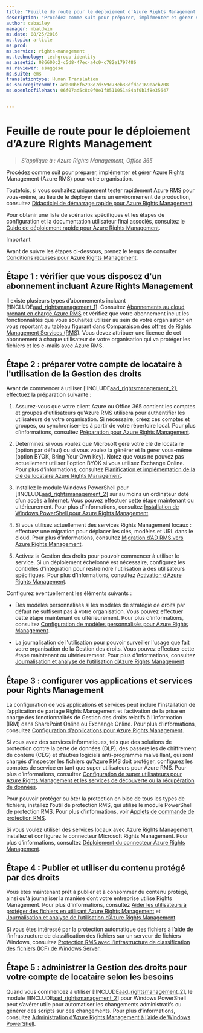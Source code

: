 ```yaml
---
title: "Feuille de route pour le déploiement d’Azure Rights Management | Azure RMS"
description: "Procédez comme suit pour préparer, implémenter et gérer Azure Rights Management (Azure RMS) pour votre organisation."
author: cabailey
manager: mbaldwin
ms.date: 08/25/2016
ms.topic: article
ms.prod: 
ms.service: rights-management
ms.technology: techgroup-identity
ms.assetid: 086600c2-c5d8-47ec-a4c0-c782e1797486
ms.reviewer: esaggese
ms.suite: ems
translationtype: Human Translation
ms.sourcegitcommit: ada00b6f6298e7d359c73eb38dfdac169eacb708
ms.openlocfilehash: 06f07ad5c8c0f0e1f8511051a84af0b1f8e35647


---
```


# Feuille de route pour le déploiement d’Azure Rights Management

>*S’applique à : Azure Rights Management, Office 365*

Procédez comme suit pour préparer, implémenter et gérer Azure Rights Management (Azure RMS) pour votre organisation.

Toutefois, si vous souhaitez uniquement tester rapidement Azure RMS pour vous-même, au lieu de le déployer dans un environnement de production, consultez [Didacticiel de démarrage rapide pour Azure Rights Management](../get-started/quick-start-tutorial.md).

Pour obtenir une liste de scénarios spécifiques et les étapes de configuration et la documentation utilisateur final associés, consultez le [Guide de déploiement rapide pour Azure Rights Management](../get-started/rapid-deployment-guide.md).

> [!IMPORTANT]
> Avant de suivre les étapes ci-dessous, prenez le temps de consulter [Conditions requises pour Azure Rights Management](../get-started/requirements-azure-rms.md).

## Étape 1 : vérifier que vous disposez d'un abonnement incluant Azure Rights Management
Il existe plusieurs types d’abonnements incluant [!INCLUDE[aad_rightsmanagement_1](../includes/aad_rightsmanagement_1_md.md)]. Consultez [Abonnements au cloud prenant en charge Azure RMS](../get-started/requirements-subscriptions.md) et vérifiez que votre abonnement inclut les fonctionnalités que vous souhaitez utiliser au sein de votre organisation en vous reportant au tableau figurant dans [Comparaison des offres de Rights Management Services (RMS)](https://technet.microsoft.com/dn858608). Vous devez attribuer une licence de cet abonnement à chaque utilisateur de votre organisation qui va protéger les fichiers et les e-mails avec Azure RMS.

## Étape 2 : préparer votre compte de locataire à l'utilisation de la Gestion des droits
Avant de commencer à utiliser [!INCLUDE[aad_rightsmanagement_2](../includes/aad_rightsmanagement_2_md.md)], effectuez la préparation suivante :

1.  Assurez-vous que votre client Azure ou Office 365 contient les comptes et groupes d'utilisateurs qu'Azure RMS utilisera pour authentifier les utilisateurs de votre organisation. Si nécessaire, créez ces comptes et groupes, ou synchroniser-les à partir de votre répertoire local. Pour plus d’informations, consultez [Préparation pour Azure Rights Management](prepare.md).

2.  Déterminez si vous voulez que Microsoft gère votre clé de locataire (option par défaut) ou si vous voulez la générer et la gérer vous-même (option BYOK, Bring Your Own Key). Notez que vous ne pouvez pas actuellement utiliser l'option BYOK si vous utilisez Exchange Online. Pour plus d’informations, consultez [Planification et implémentation de la clé de locataire Azure Rights Management](plan-implement-tenant-key.md).

3.  Installez le module Windows PowerShell pour [!INCLUDE[aad_rightsmanagement_2](../includes/aad_rightsmanagement_2_md.md)] sur au moins un ordinateur doté d’un accès à Internet. Vous pouvez effectuer cette étape maintenant ou ultérieurement. Pour plus d’informations, consultez [Installation de Windows PowerShell pour Azure Rights Management](../deploy-use/install-powershell.md).

4.  Si vous utilisez actuellement des services Rights Management locaux : effectuez une migration pour déplacer les clés, modèles et URL dans le cloud. Pour plus d’informations, consultez [Migration d’AD RMS vers Azure Rights Management](migrate-from-ad-rms-to-azure-rms.md).

5.  Activez la Gestion des droits pour pouvoir commencer à utiliser le service. Si un déploiement échelonné est nécessaire, configurez les contrôles d'intégration pour restreindre l'utilisation à des utilisateurs spécifiques. Pour plus d’informations, consultez [Activation d’Azure Rights Management](../deploy-use/activate-service.md).

Configurez éventuellement les éléments suivants :

-   Des modèles personnalisés si les modèles de stratégie de droits par défaut ne suffisent pas à votre organisation. Vous pouvez effectuer cette étape maintenant ou ultérieurement. Pour plus d’informations, consultez [Configuration de modèles personnalisés pour Azure Rights Management](../deploy-use/configure-custom-templates.md).

-   La journalisation de l'utilisation pour pouvoir surveiller l'usage que fait votre organisation de la Gestion des droits. Vous pouvez effectuer cette étape maintenant ou ultérieurement. Pour plus d’informations, consultez [Journalisation et analyse de l’utilisation d’Azure Rights Management](../deploy-use/log-analyze-usage.md).

## Étape 3 : configurer vos applications et services pour Rights Management
La configuration de vos applications et services peut inclure l’installation de l’application de partage Rights Management et l’activation de la prise en charge des fonctionnalités de Gestion des droits relatifs à l’information (IRM) dans SharePoint Online ou Exchange Online. Pour plus d’informations, consultez [Configuration d’applications pour Azure Rights Management](../deploy-use/configure-applications.md).

Si vous avez des services informatiques, tels que des solutions de protection contre la perte de données (DLP), des passerelles de chiffrement de contenu (CEG) et d’autres logiciels anti-programme malveillant, qui sont chargés d’inspecter les fichiers qu’Azure RMS doit protéger, configurez les comptes de service en tant que super utilisateurs pour Azure RMS. Pour plus d’informations, consultez [Configuration de super utilisateurs pour Azure Rights Management et les services de découverte ou la récupération de données](../deploy-use/configure-super-users.md).

Pour pouvoir protéger ou ôter la protection en bloc de tous les types de fichiers, installez l’outil de protection RMS, qui utilise le module PowerShell de protection RMS. Pour plus d’informations, voir [Applets de commande de protection RMS](https://msdn.microsoft.com/library/mt433195.aspx).

Si vous voulez utiliser des services locaux avec Azure Rights Management, installez et configurez le connecteur Microsoft Rights Management. Pour plus d’informations, consultez [Déploiement du connecteur Azure Rights Management](../deploy-use/deploy-rms-connector.md).

## Étape 4 : Publier et utiliser du contenu protégé par des droits
Vous êtes maintenant prêt à publier et à consommer du contenu protégé, ainsi qu'à journaliser la manière dont votre entreprise utilise Rights Management. Pour plus d’informations, consultez [Aider les utilisateurs à protéger des fichiers en utilisant Azure Rights Management](../deploy-use/help-users.md) et [Journalisation et analyse de l’utilisation d’Azure Rights Management](../deploy-use/log-analyze-usage.md).

Si vous êtes intéressé par la protection automatique des fichiers à l’aide de l’infrastructure de classification des fichiers sur un serveur de fichiers Windows, consultez [Protection RMS avec l’infrastructure de classification des fichiers (ICF) de Windows Server](../rms-client/configure-fci.md).

## Étape 5 : administrer la Gestion des droits pour votre compte de locataire selon les besoins
Quand vous commencez à utiliser [!INCLUDE[aad_rightsmanagement_2](../includes/aad_rightsmanagement_2_md.md)], le module [!INCLUDE[aad_rightsmanagement_2](../includes/aad_rightsmanagement_2_md.md)] pour Windows PowerShell peut s’avérer utile pour automatiser les changements administratifs ou générer des scripts sur ces changements. Pour plus d’informations, consultez [Administration d’Azure Rights Management à l’aide de Windows PowerShell](../deploy-use/administer-powershell.md).





<!--HONumber=Aug16_HO4-->


